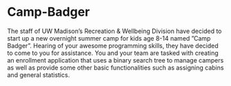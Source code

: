 # Camp-Badger

The staff of UW Madison’s Recreation & Wellbeing Division have decided to start up a new
overnight summer camp for kids age 8-14 named ”Camp Badger”. Hearing of your awesome
programming skills, they have decided to come to you for assistance. You and your team
are tasked with creating an enrollment application that uses a binary search tree to manage
campers as well as provide some other basic functionalities such as assigning cabins and general
statistics.

